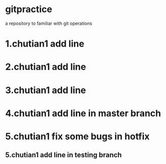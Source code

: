 # gitpractice
a repository to familiar with git operations

# 1.chutian1 add line

# 2.chutian1 add line

# 3.chutian1 add line

# 4.chutian1 add line in master branch

# 5.chutian1 fix some bugs in hotfix

## 5.chutian1 add line in testing branch
